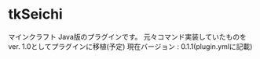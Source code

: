 # tkSeichi
マインクラフト Java版のプラグインです。
元々コマンド実装していたものをver. 1.0としてプラグインに移植(予定)
現在バージョン : 0.1.1(plugin.ymlに記載)
